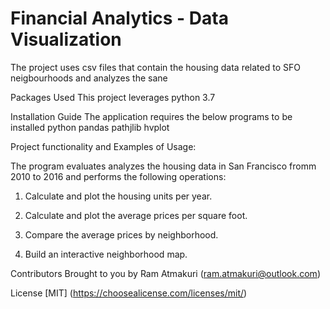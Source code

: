 # Financial Analytics - Data Visualization

The project uses csv files that contain the housing data related to SFO neigbourhoods and analyzes the sane 

Packages Used
This project leverages python 3.7

Installation Guide
The application requires the below programs to be installed
python
pandas
pathjlib
hvplot


Project functionality and Examples of Usage:

The program evaluates analyzes the housing data in San Francisco fromm 2010 to 2016 and performs the following operations:

1. Calculate and plot the housing units per year.

2. Calculate and plot the average prices per square foot.

3. Compare the average prices by neighborhood.

4. Build an interactive neighborhood map.


Contributors
Brought to you by Ram Atmakuri (ram.atmakuri@outlook.com)

License [MIT] (https://choosealicense.com/licenses/mit/)
